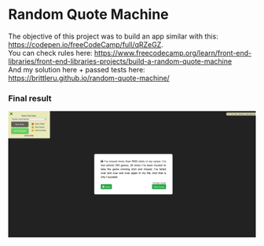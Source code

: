 # Random Quote Machine

The objective of this project was to build an app similar with this: https://codepen.io/freeCodeCamp/full/qRZeGZ.  </br>
You can check rules here: https://www.freecodecamp.org/learn/front-end-libraries/front-end-libraries-projects/build-a-random-quote-machine </br>
And my solution here + passed tests here: https://brittleru.github.io/random-quote-machine/   </br>

### Final result
![solution](https://github.com/brittleru/random-quote-machine/blob/master/passed%20tests.png?raw=true)
